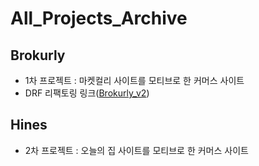 # All_Projects_Archive


## Brokurly
- 1차 프로젝트 : 마켓컬리 사이트를 모티브로 한 커머스 사이트
- DRF 리팩토링 링크([Brokurly_v2](https://github.com/Ted0527/DjangoRestFramework/tree/main/refactoring/Brokurly_v2))

## Hines
- 2차 프로젝트 : 오늘의 집 사이트를 모티브로 한 커머스 사이트
